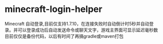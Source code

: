 # minecraft-login-helper
Minecraft 自动登录,目前仅支持1.7.10，在连接失败时自动倒计时5秒并自动登录。并可以登录成功后自动发送命令或聊天文字，游戏主界面可显示延迟毫秒数
目前仅仅是备份代码，以后有时间了再搞gradle或maven打包

